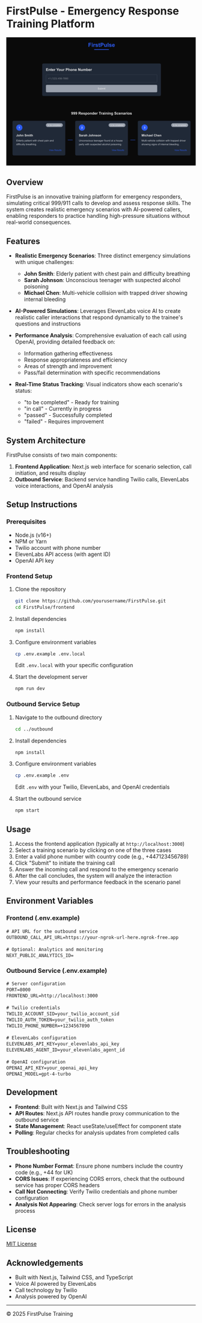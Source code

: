 # FirstPulse - Emergency Response Training Platform

![FirstPulse Dashboard](dashboard.png)

## Overview

FirstPulse is an innovative training platform for emergency responders, simulating critical 999/911 calls to develop and assess response skills. The system creates realistic emergency scenarios with AI-powered callers, enabling responders to practice handling high-pressure situations without real-world consequences.

## Features

- **Realistic Emergency Scenarios**: Three distinct emergency simulations with unique challenges:

  - **John Smith**: Elderly patient with chest pain and difficulty breathing
  - **Sarah Johnson**: Unconscious teenager with suspected alcohol poisoning
  - **Michael Chen**: Multi-vehicle collision with trapped driver showing internal bleeding

- **AI-Powered Simulations**: Leverages ElevenLabs voice AI to create realistic caller interactions that respond dynamically to the trainee's questions and instructions

- **Performance Analysis**: Comprehensive evaluation of each call using OpenAI, providing detailed feedback on:

  - Information gathering effectiveness
  - Response appropriateness and efficiency
  - Areas of strength and improvement
  - Pass/fail determination with specific recommendations

- **Real-Time Status Tracking**: Visual indicators show each scenario's status:
  - "to be completed" - Ready for training
  - "in call" - Currently in progress
  - "passed" - Successfully completed
  - "failed" - Requires improvement

## System Architecture

FirstPulse consists of two main components:

1. **Frontend Application**: Next.js web interface for scenario selection, call initiation, and results display
2. **Outbound Service**: Backend service handling Twilio calls, ElevenLabs voice interactions, and OpenAI analysis

## Setup Instructions

### Prerequisites

- Node.js (v16+)
- NPM or Yarn
- Twilio account with phone number
- ElevenLabs API access (with agent ID)
- OpenAI API key

### Frontend Setup

1. Clone the repository

   ```bash
   git clone https://github.com/yourusername/FirstPulse.git
   cd FirstPulse/frontend
   ```

2. Install dependencies

   ```bash
   npm install
   ```

3. Configure environment variables

   ```bash
   cp .env.example .env.local
   ```

   Edit `.env.local` with your specific configuration

4. Start the development server
   ```bash
   npm run dev
   ```

### Outbound Service Setup

1. Navigate to the outbound directory

   ```bash
   cd ../outbound
   ```

2. Install dependencies

   ```bash
   npm install
   ```

3. Configure environment variables

   ```bash
   cp .env.example .env
   ```

   Edit `.env` with your Twilio, ElevenLabs, and OpenAI credentials

4. Start the outbound service
   ```bash
   npm start
   ```

## Usage

1. Access the frontend application (typically at `http://localhost:3000`)
2. Select a training scenario by clicking on one of the three cases
3. Enter a valid phone number with country code (e.g., +447123456789)
4. Click "Submit" to initiate the training call
5. Answer the incoming call and respond to the emergency scenario
6. After the call concludes, the system will analyze the interaction
7. View your results and performance feedback in the scenario panel

## Environment Variables

### Frontend (.env.example)

```
# API URL for the outbound service
OUTBOUND_CALL_API_URL=https://your-ngrok-url-here.ngrok-free.app

# Optional: Analytics and monitoring
NEXT_PUBLIC_ANALYTICS_ID=
```

### Outbound Service (.env.example)

```
# Server configuration
PORT=8000
FRONTEND_URL=http://localhost:3000

# Twilio credentials
TWILIO_ACCOUNT_SID=your_twilio_account_sid
TWILIO_AUTH_TOKEN=your_twilio_auth_token
TWILIO_PHONE_NUMBER=+1234567890

# ElevenLabs configuration
ELEVENLABS_API_KEY=your_elevenlabs_api_key
ELEVENLABS_AGENT_ID=your_elevenlabs_agent_id

# OpenAI configuration
OPENAI_API_KEY=your_openai_api_key
OPENAI_MODEL=gpt-4-turbo
```

## Development

- **Frontend**: Built with Next.js and Tailwind CSS
- **API Routes**: Next.js API routes handle proxy communication to the outbound service
- **State Management**: React useState/useEffect for component state
- **Polling**: Regular checks for analysis updates from completed calls

## Troubleshooting

- **Phone Number Format**: Ensure phone numbers include the country code (e.g., +44 for UK)
- **CORS Issues**: If experiencing CORS errors, check that the outbound service has proper CORS headers
- **Call Not Connecting**: Verify Twilio credentials and phone number configuration
- **Analysis Not Appearing**: Check server logs for errors in the analysis process

## License

[MIT License](LICENSE)

## Acknowledgements

- Built with Next.js, Tailwind CSS, and TypeScript
- Voice AI powered by ElevenLabs
- Call technology by Twilio
- Analysis powered by OpenAI

---

© 2025 FirstPulse Training

